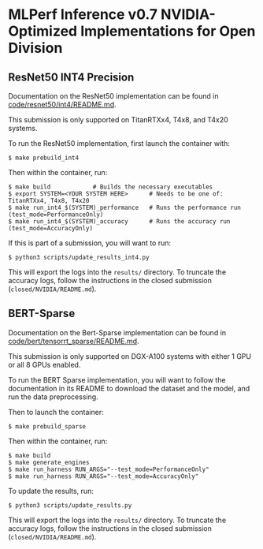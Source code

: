 # MLPerf Inference v0.7 NVIDIA-Optimized Implementations for Open Division

## ResNet50 INT4 Precision

Documentation on the ResNet50 implementation can be found in
[code/resnet50/int4/README.md](code/resnet50/int4/README.md).

This submission is only supported on TitanRTXx4, T4x8, and T4x20 systems.

To run the ResNet50 implementation, first launch the container with:
```
$ make prebuild_int4
```

Then within the container, run:
```
$ make build            # Builds the necessary executables
$ export SYSTEM=<YOUR SYSTEM HERE>      # Needs to be one of: TitanRTXx4, T4x8, T4x20
$ make run_int4_$(SYSTEM)_performance   # Runs the performance run (test_mode=PerformanceOnly)
$ make run_int4_$(SYSTEM)_accuracy      # Runs the accuracy run (test_mode=AccuracyOnly)
```

If this is part of a submission, you will want to run:
```
$ python3 scripts/update_results_int4.py
```
This will export the logs into the `results/` directory. To truncate the accuracy logs, follow the instructions in the
closed submission (`closed/NVIDIA/README.md`).

## BERT-Sparse

Documentation on the Bert-Sparse implementation can be found in
[code/bert/tensorrt_sparse/README.md](code/bert/tensorrt_sparse/README.md).

This submission is only supported on DGX-A100 systems with either 1 GPU or all 8 GPUs enabled.

To run the BERT Sparse implementation, you will want to follow the documentation in its README to download the dataset
and the model, and run the data preprocessing.

Then to launch the container:
```
$ make prebuild_sparse
```

Then within the container, run:
```
$ make build
$ make generate_engines
$ make run_harness RUN_ARGS="--test_mode=PerformanceOnly"
$ make run_harness RUN_ARGS="--test_mode=AccuracyOnly"
```

To update the results, run:
```
$ python3 scripts/update_results.py
```
This will export the logs into the `results/` directory. To truncate the accuracy logs, follow the instructions in the
closed submission (`closed/NVIDIA/README.md`).
